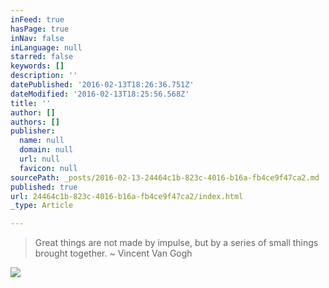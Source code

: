 ```yaml
---
inFeed: true
hasPage: true
inNav: false
inLanguage: null
starred: false
keywords: []
description: ''
datePublished: '2016-02-13T18:26:36.751Z'
dateModified: '2016-02-13T18:25:56.568Z'
title: ''
author: []
authors: []
publisher:
  name: null
  domain: null
  url: null
  favicon: null
sourcePath: _posts/2016-02-13-24464c1b-823c-4016-b16a-fb4ce9f47ca2.md
published: true
url: 24464c1b-823c-4016-b16a-fb4ce9f47ca2/index.html
_type: Article

---
```

> Great things are not made by impulse, but by a series of small things brought together. ~ Vincent Van Gogh

![](https://the-grid-user-content.s3-us-west-2.amazonaws.com/927e3185-92af-450f-b684-faf7c4102c07.jpg)